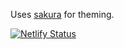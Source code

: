 Uses [sakura](https://github.com/oxalorg/sakura) for theming.

[![Netlify Status](https://api.netlify.com/api/v1/badges/a1847133-a7fb-4b06-8d7f-085d33a38896/deploy-status)](https://app.netlify.com/sites/timothybrits/deploys)
